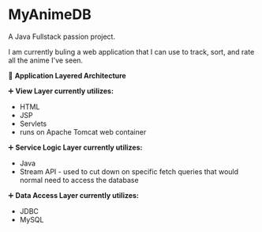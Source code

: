 # MyAnimeDB
A Java Fullstack passion project.

I am currently buling a web application that I can use to track, sort, and rate all the anime I've seen. 

:beginner: **Application Layered Architecture**

:heavy_plus_sign: **View Layer currently utilizes:** 
  - HTML
  - JSP
  - Servlets
  - runs on Apache Tomcat web container

:heavy_plus_sign: **Service Logic Layer currently utilizes:** 
  - Java
  - Stream API - used to cut down on specific fetch queries that would 
    normal need to access the database

:heavy_plus_sign: **Data Access Layer currently utilizes:** 
  - JDBC
  - MySQL
